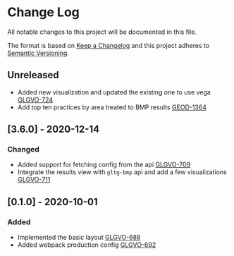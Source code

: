# Change Log
All notable changes to this project will be documented in this file.

The format is based on [Keep a Changelog](http://keepachangelog.com/) 
and this project adheres to [Semantic Versioning](http://semver.org/).

## Unreleased
- Added new visualization and updated the existing one to use vega
  [GLGVO-724](https://opensource.ncsa.illinois.edu/jira/browse/GLGVO-724)
- Add top ten practices by area treated to BMP results
  [GEOD-1364](https://opensource.ncsa.illinois.edu/jira/browse/GEOD-1364)

## [3.6.0] - 2020-12-14

### Changed
- Added support for fetching config from the api
  [GLGVO-709](https://opensource.ncsa.illinois.edu/jira/browse/GLGVO-709)
- Integrate the results view with `gltg-bmp` api and add a few visualizations
  [GLGVO-711](https://opensource.ncsa.illinois.edu/jira/browse/GLGVO-711)


## [0.1.0] - 2020-10-01
### Added
- Implemented the basic layout
  [GLGVO-688](https://opensource.ncsa.illinois.edu/jira/browse/GLGVO-688)
- Added webpack production config
  [GLGVO-692](https://opensource.ncsa.illinois.edu/jira/browse/GLGVO-692)
